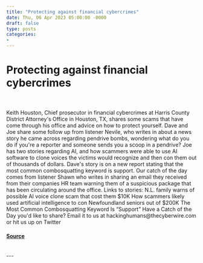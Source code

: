 ```yaml
---
title: "Protecting against financial cybercrimes"
date: Thu, 06 Apr 2023 05:00:00 -0000
draft: false
type: posts
categories: 
- 
---
```

# Protecting against financial cybercrimes

<br/>

<br/>
Keith Houston, Chief prosecutor in financial cybercrimes at Harris County District Attorney's Office in Houston, TX, shares some scams that have come through his office and advice on how to protect yourself. Dave and Joe share some follow up from listener Nevile, who writes in about a news story he came across regarding pendrive bombs, wondering what do you do if you're a reporter and someone sends you a scoop in a pendrive? Joe has two stories regarding AI, and how scammers were able to use AI software to clone voices the victims would recognize and then con them out of thousands of dollars. Dave's story is on a new report stating that the most common combosquatting keyword is support. Our catch of the day comes from listener Shawn who writes in sharing an email they received from their companies HR team warning them of a suspicious package that has been circulating around the office. Links to stories: N.L. family warns of possible AI voice clone scam that cost them $10K How scammers likely used artificial intelligence to con Newfoundland seniors out of $200K The Most Common Combosquatting Keyword Is “Support” Have a Catch of the Day you'd like to share? Email it to us at hackinghumans@thecyberwire.com or hit us up on Twitter

#### [Source](https://thecyberwire.com/podcasts/hacking-humans/238/notes)

<br/>
---

